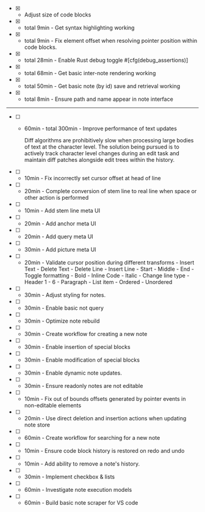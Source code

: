 - [x] - Adjust size of code blocks
- [x] - total 9min - Get syntax highlighting working
- [x] - total 9min - Fix element offset when resolving pointer position within code blocks.
- [x] - total 28min -  Enable Rust debug toggle
                #[cfg(debug_assertions)]
- [x] - total 68min - Get basic inter-note rendering working
- [x] - total 50min - Get basic note (by id) save and retrieval working
- [x] - total 8min - Ensure path and name appear in note interface

---
- [ ] - 60min - total 300min - Improve performance of text updates

    Diff algorithms are prohibitively slow when processing large bodies of text at the
    character level. The solution being pursued is to actively track character level
    changes during an edit task and maintain diff patches alongside edit trees
    within the history.

- [ ] - 10min - Fix incorrectly set cursor offset at head of line
- [ ] - 20min - Complete conversion of stem line to real line when space or other action is performed
- [ ] - 10min - Add stem line meta UI
- [ ] - 20min - Add anchor meta UI
- [ ] - 20min - Add query meta UI
- [ ] - 30min - Add picture meta UI
- [ ] - 20min - Validate cursor position during different transforms
                - Insert Text
                - Delete Text
                - Delete Line
                - Insert Line
                    - Start
                    - Middle
                    - End
                - Toggle formatting
                    - Bold
                    - Inline Code
                    - Italic
                - Change line type
                    - Header 1 - 6
                    - Paragraph
                    - List item
                        - Ordered
                        - Unordered
- [ ] - 30min - Adjust styling for notes. 
- [ ] - 30min - Enable basic not query 
- [ ] - 30min - Optimize note rebuild
- [ ] - 30min - Create workflow for creating a new note
- [ ] - 30min - Enable insertion of special blocks
- [ ] - 30min - Enable modification of special blocks
- [ ] - 30min - Enable dynamic note updates. 
- [ ] - 30min - Ensure readonly notes are not editable
- [ ] - 10min - Fix out of bounds offsets generated by pointer events in non-editable elements

- [ ] - 20min - Use direct deletion and insertion actions when updating note store
- [ ] - 60min - Create workflow for searching for a new note
- [ ] - 10min - Ensure code block history is restored on redo and undo
- [ ] - 10min - Add ability to remove a note's history.
- [ ] - 30min - Implement checkbox & lists
- [ ] - 60min - Investigate note execution models
- [ ] - 60min - Build basic note scraper for VS code